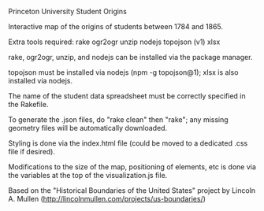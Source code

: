 Princeton University Student Origins

Interactive map of the origins of students between 1784 and 1865.

Extra tools required:
rake
ogr2ogr
unzip
nodejs
topojson (v1)
xlsx

rake, ogr2ogr, unzip, and nodejs can be installed via the package manager.

topojson must be installed via nodejs (npm -g topojson@1); xlsx is also installed via nodejs.

The name of the student data spreadsheet must be correctly specified in the Rakefile.

To generate the .json files, do "rake clean" then "rake"; any missing geometry files will be automatically downloaded.

Styling is done via the index.html file (could be moved to a dedicated .css file if desired).

Modifications to the size of the map, positioning of elements, etc is done via the variables at the top of the visualization.js file.

Based on the "Historical Boundaries of the United States" project by Lincoln A. Mullen (http://lincolnmullen.com/projects/us-boundaries/)
